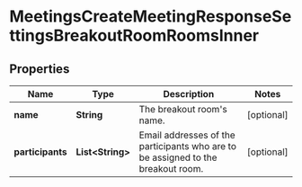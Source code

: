 

# MeetingsCreateMeetingResponseSettingsBreakoutRoomRoomsInner


## Properties

| Name | Type | Description | Notes |
|------------ | ------------- | ------------- | -------------|
|**name** | **String** | The breakout room&#39;s name. |  [optional] |
|**participants** | **List&lt;String&gt;** | Email addresses of the participants who are to be assigned to the breakout room. |  [optional] |



